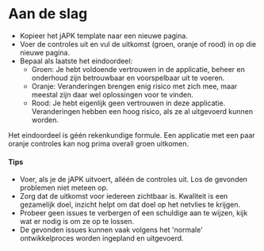 <h1>Aan de slag</h1>

* Kopieer het jAPK template naar een nieuwe pagina.
* Voer de controles uit en vul de uitkomst (groen, oranje of rood) in op die nieuwe pagina.
* Bepaal als laatste het eindoordeel:
  * Groen: Je hebt voldoende vertrouwen in de applicatie, beheer en onderhoud zijn betrouwbaar en voorspelbaar uit te voeren.
  * Oranje: Veranderingen brengen enig risico met zich mee, maar meestal zijn daar wel oplossingen voor te vinden.
  * Rood: Je hebt eigenlijk geen vertrouwen in deze applicatie. Veranderingen hebben een hoog risico, als ze al uitgevoerd kunnen worden.

Het eindoordeel is géén rekenkundige formule. Een applicatie met een paar oranje controles kan nog prima overall groen uitkomen.

<h4>Tips</h4>

* Voer, als je de jAPK uitvoert, alléén de controles uit. Los de gevonden problemen niet meteen op.
* Zorg dat de uitkomst voor iedereen zichtbaar is. Kwaliteit is een gezamelijk doel, inzicht helpt om dat doel op het netvlies te krijgen.
* Probeer geen issues te verbergen of een schuldige aan te wijzen, kijk wat er nodig is om ze op te lossen.
* De gevonden issues kunnen vaak volgens het 'normale' ontwikkelproces worden ingepland en uitgevoerd.
